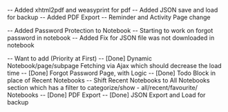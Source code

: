 -- Added xhtml2pdf and weasyprint for pdf
-- Added JSON save and load for backup
-- Added PDF Export
-- Reminder and Activity Page change


-- Added Password Protection to Notebook
-- Starting to work on forgot password in notebook
-- Added Fix for JSON file was not downloaded in notebook

-- Want to add (Priority at First)
    -- [Done] Dynamic Notebook/page/subpage Fetching via Ajax which should decrease the load time
    -- [Done] Forgot Password Page, with Logic
    -- [Done] Todo Block in place of Recent Notebooks
    -- Shift Recent Notebooks to All Notebooks section which has a filter to categorize/show - all/recent/favourite/ Notebooks
    -- [Done] PDF Export
    -- [Done] JSON Export and Load for backup